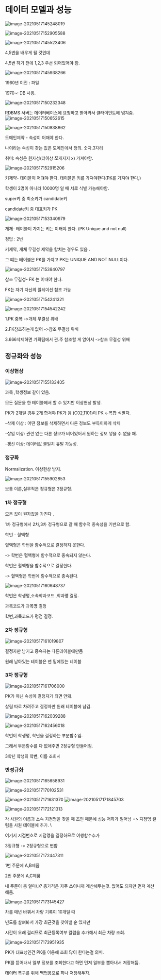 # 데이터 모델과 성능

![image-20210517145248019](https://user-images.githubusercontent.com/77804950/118461574-c79def00-b738-11eb-849d-eac17fe5a3fc.png)


![image-20210517152905588](https://user-images.githubusercontent.com/77804950/118460958-231bad00-b738-11eb-845e-b5d4cc90dec0.png)

![image-20210517145523406](https://user-images.githubusercontent.com/77804950/118460948-21ea8000-b738-11eb-97da-b39347e6f8bd.png)

4,5번을 배우게 될 것인데

4,5번 하기 전에 1,2,3 우선 되어있어야 함.

![image-20210517145938266](https://user-images.githubusercontent.com/77804950/118460950-21ea8000-b738-11eb-9dc0-60d821163069.png)

1960년 이전 : 파일

1970~: DB 사용.

![image-20210517150232348](https://user-images.githubusercontent.com/77804950/118460951-22831680-b738-11eb-893c-a6c7577e5ece.png)

RDBMS 서버는 데이터베이스에 요청하고 받아와서 클라이언트에 넘겨줌.![image-20210517150652615](https://user-images.githubusercontent.com/77804950/118460954-231bad00-b738-11eb-8b81-b0950c38d403.png)





![image-20210517150838862](https://user-images.githubusercontent.com/77804950/118460956-231bad00-b738-11eb-82a6-c85a873052d7.png)

도메인제약 - 속성이 어때야 한다. 

나이라는 속성이 갖는 값은 도메인에서 정의. 숫자.3자리

취미: 속성은 원자성(더이상 쪼개지지 x) 가져야함.





![image-20210517152915206](https://user-images.githubusercontent.com/77804950/118460959-23b44380-b738-11eb-977e-81dbe6021918.png)

키제약- 테이블이 어떄야 한다. 테이블은 키를 가져야한다(PK를 가져야 한다,)

학생이 2명이 아니라 10000명 일 때 서로 식별 가능해야함.

super키 중 최소키가 candidate키

candidate키 중 대표키가 PK

![image-20210517153340979](https://user-images.githubusercontent.com/77804950/118460962-244cda00-b738-11eb-95af-146cdc88fa85.png)

개체-  테이블이 가지는 키는 이래야 한다. (PK Unique and not null)

정답 : 2번

키제약, 개체 무결성 제약을 합치는 경우도 있음 .

그 떄는 테이블은 PK를 가지고 PK는 UNIQUE AND NOT NULL이다.

![image-20210517153640797](https://user-images.githubusercontent.com/77804950/118460964-244cda00-b738-11eb-9501-cf3c04ea8dd5.png)

참조 무결성- FK 는 어때야 한다. 

FK는 자기 자신의 릴레이션 참조 가능

![image-20210517154241321](https://user-images.githubusercontent.com/77804950/118460966-24e57080-b738-11eb-8481-f48a6b14d940.png)

![image-20210517154542242](https://user-images.githubusercontent.com/77804950/118460967-24e57080-b738-11eb-8856-5b41db6ac0e3.png)

1.PK 중복 ->개체 무결성 위배

2.FK참조하는게 없어 ->참조 무결성 위배

3.666삭제하면 기획팀에서 관.주 참조할 게 없어서 ->참조 무결성 위배

## 정규화와 성능

### 이상현상

![image-20210517155133405](https://user-images.githubusercontent.com/77804950/118460970-257e0700-b738-11eb-9d8a-82c578449f28.png)

과목 ,학생정보 같이 있음. 

모든 질문을 한 테이블에서 할 수 있지만 이상현상 발생.

PK가 2개일 경우 2개 합쳐야 PK가 됨 (C02,1101)이 PK <-복합 식별자.

-삭제 이상 : 어떤 정보를 삭제하면서 다른 정보도 부득이하게 삭제

-삽입 이상:  관련 없는 다른 정보가 비어있어서 원하는 정보 넣을 수 없을 때.

-갱신 이상: 데이터값 불일치 유발 가능성. 

### 정규화 

Normalization. 이상현상 방지.

![image-20210517155902853](https://user-images.githubusercontent.com/77804950/118460972-257e0700-b738-11eb-9f3c-30211d9157e4.png)

보통 이론,실무적은 정규형은 3정규형.

### 1차 정규형

모든 값이 원자값을 가진다 .

1차 정규형에서 2차,3차 정규형으로 갈 때 함수적 종속성을 기반으로 함.	 

학번 - 혈액형

혈액형은 학번을 함수적으로 결정하지 못한다.

-> 학번은 혈액형에 함수적으로 종속되지 않는다.

학번은 혈액형을 함수적으로 결정한다.

-> 혈액형은 학번에 함수적으로 종속된다.

![image-20210517160648737](https://user-images.githubusercontent.com/77804950/118460976-26169d80-b738-11eb-8136-1142fadc53f0.png)

학번은 학생명,소속학과코드 ,학과명 결정.

과목코드가 과목명 결정

학번,과목코드가 평점 결정.	

### 2차 정규형

![image-20210517161019807](https://user-images.githubusercontent.com/77804950/118460977-26169d80-b738-11eb-840a-cc9d7da5fe59.png)

결정자만 남기고 종속자는 다른테이블에만듬

원래 남아있는 테이블은 맨 밑에있는 테이블

### 3차 정규형

![image-20210517161706000](https://user-images.githubusercontent.com/77804950/118460979-26af3400-b738-11eb-886d-681355fc2ca3.png)

PK가 아닌 속성이 결정자가 되면 안돼.

살림 따로 차려주고 결정자만 원래 테이블에 남김.

![image-20210517162039288](https://user-images.githubusercontent.com/77804950/118460983-26af3400-b738-11eb-998c-93629390e644.png)

![image-20210517162456018](https://user-images.githubusercontent.com/77804950/118460986-2747ca80-b738-11eb-97fc-6f448caa0782.png)

학번이 학생명, 학년을 결정하는 부분함수임.

그래서 부분함수를 다 없애주면 2정규형 만들어짐.

3학년 학생의 학번, 이름 조회시 

### 반정규화

![image-20210517165658931](https://user-images.githubusercontent.com/77804950/118460989-2747ca80-b738-11eb-8be2-a095a94be2d1.png)

![image-20210517170102531](https://user-images.githubusercontent.com/77804950/118460993-27e06100-b738-11eb-9a16-077a7809cfea.png)

![image-20210517171631370](https://user-images.githubusercontent.com/77804950/118460995-27e06100-b738-11eb-9c6c-3fc02096d4d1.png)	![image-20210517171845703](https://user-images.githubusercontent.com/77804950/118460996-2878f780-b738-11eb-946b-abc2351e7f86.png)

![image-20210517172121313](https://user-images.githubusercontent.com/77804950/118461000-2878f780-b738-11eb-9e0a-18ffa256b3e2.png)

각 사원의 이름과 소속 지점명을  찾을 때 조인 때문에 성능 저하가 일어남 =>  지점명 컬럼을 사원 테이블에 추가. \

여기서 지점번호로 지점명을 결정하므로 이행함수추가

3정규형 -> 2정규형으로 변함

![image-20210517172447311](https://user-images.githubusercontent.com/77804950/118461002-29118e00-b738-11eb-81df-55a8623ed691.png)

1번 주문에 A,B제품

2번 주문에 A,C제품

내 주문이 총 얼마냐?  총가격은 자주 쓰이니까 계산해두는것. 없어도 되지만 먼저 계산해둠.

![image-20210517173145427](https://user-images.githubusercontent.com/77804950/118461005-29118e00-b738-11eb-9dca-7587369b0bf0.png)

차를 매년 바꿔서 차량 기록이 10개일 때 

년도를 살펴봐서 가장 최근것을 찾아낼 순 있지만

시간이 오래 걸리므로 최근등록여부 컬럼을 추가해서 최근 차량 조회.

![image-20210517173951935](https://user-images.githubusercontent.com/77804950/118461007-29aa2480-b738-11eb-9c67-03384b9bb007.png)

PK가 대표성인건 PK를 이용해 조회 많이 한다는걸 의미.

PK를 뜯어내서 일부 정보를 조회한다고 하면 먼저 일부를 뽑아내서 저장해둠.



데이터 복구를 위해 백업용으로 하나 저장해두자.